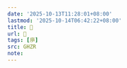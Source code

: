 ```yaml
---
date: '2025-10-13T11:28:01+08:00'
lastmod: '2025-10-14T06:42:22+08:00'
title: 󰛅
url: 󰛅
tags: [㡿]
src: GHZR
note:
---
```

